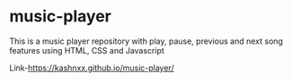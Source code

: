 # music-player
This is a music player repository with play, pause, previous and next song features using HTML, CSS and Javascript 

Link-https://kashnxx.github.io/music-player/
